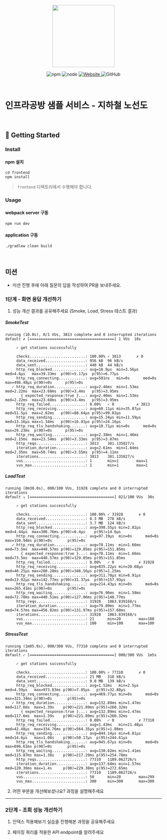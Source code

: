 <p align="center">
    <img width="200px;" src="https://raw.githubusercontent.com/woowacourse/atdd-subway-admin-frontend/master/images/main_logo.png"/>
</p>
<p align="center">
  <img alt="npm" src="https://img.shields.io/badge/npm-%3E%3D%205.5.0-blue">
  <img alt="node" src="https://img.shields.io/badge/node-%3E%3D%209.3.0-blue">
  <a href="https://edu.nextstep.camp/c/R89PYi5H" alt="nextstep atdd">
    <img alt="Website" src="https://img.shields.io/website?url=https%3A%2F%2Fedu.nextstep.camp%2Fc%2FR89PYi5H">
  </a>
  <img alt="GitHub" src="https://img.shields.io/github/license/next-step/atdd-subway-service">
</p>

<br>

# 인프라공방 샘플 서비스 - 지하철 노선도

<br>

## 🚀 Getting Started

### Install
#### npm 설치
```
cd frontend
npm install
```
> `frontend` 디렉토리에서 수행해야 합니다.

### Usage
#### webpack server 구동
```
npm run dev
```
#### application 구동
```
./gradlew clean build
```
<br>

## 미션

* 미션 진행 후에 아래 질문의 답을 작성하여 PR을 보내주세요.

### 1단계 - 화면 응답 개선하기
1. 성능 개선 결과를 공유해주세요 (Smoke, Load, Stress 테스트 결과)

##### SmokeTest
```
running (10.0s), 0/1 VUs, 3813 complete and 0 interrupted iterations
default ✗ [======================================] 1 VUs  10s

     ✓ get stations successfully

     checks.........................: 100.00% ✓ 3813       ✗ 0   
     data_received..................: 956 kB  96 kB/s
     data_sent......................: 440 kB  44 kB/s
     http_req_blocked...............: avg=18.9µs  min=3.56µs  med=4.6µs   max=39.33ms  p(90)=5.17µs  p(95)=6.77µs 
     http_req_connecting............: avg=501ns   min=0s      med=0s      max=496.48µs p(90)=0s      p(95)=0s     
   ✓ http_req_duration..............: avg=2.46ms  min=1.53ms  med=2.22ms  max=23.68ms  p(90)=3.4ms   p(95)=3.95ms 
       { expected_response:true }...: avg=2.46ms  min=1.53ms  med=2.22ms  max=23.68ms  p(90)=3.4ms   p(95)=3.95ms 
     http_req_failed................: 0.00%   ✓ 0          ✗ 3813
     http_req_receiving.............: avg=60.11µs min=35.07µs med=51.5µs  max=2.62ms   p(90)=88.64µs p(95)=99.03µs
     http_req_sending...............: avg=15.24µs min=11.59µs med=13.16µs max=1.34ms   p(90)=16.83µs p(95)=24.16µs
     http_req_tls_handshaking.......: avg=10.71µs min=0s      med=0s      max=29.23ms  p(90)=0s      p(95)=0s     
     http_req_waiting...............: avg=2.38ms  min=1.46ms  med=2.15ms  max=23.54ms  p(90)=3.33ms  p(95)=3.87ms 
     http_reqs......................: 3813    381.135827/s
     iteration_duration.............: avg=2.61ms  min=1.64ms  med=2.35ms  max=50.74ms  p(90)=3.55ms  p(95)=4.11ms 
     iterations.....................: 3813    381.135827/s
     vus............................: 1       min=1        max=1 
     vus_max........................: 1       min=1        max=1 
```

##### LoadTest
```
running (0m30.0s), 000/100 VUs, 31928 complete and 0 interrupted iterations
default ↓ [======================================] 021/100 VUs  30s

     ✓ get stations successfully

     checks.........................: 100.00% ✓ 31928       ✗ 0    
     data_received..................: 8.3 MB  278 kB/s
     data_sent......................: 3.7 MB  124 kB/s
     http_req_blocked...............: avg=398.55µs min=2.82µs  med=4.44µs  max=386.76ms p(90)=6.4µs    p(95)=14.6µs  
     http_req_connecting............: avg=97.19µs  min=0s      med=0s      max=150.94ms p(90)=0s       p(95)=0s      
   ✓ http_req_duration..............: avg=78.11ms  min=1.66ms  med=73.5ms  max=440.57ms p(90)=129.05ms p(95)=151.85ms
       { expected_response:true }...: avg=78.11ms  min=1.66ms  med=73.5ms  max=440.57ms p(90)=129.05ms p(95)=151.85ms
     http_req_failed................: 0.00%   ✓ 0           ✗ 31928
     http_req_receiving.............: avg=835.22µs min=20.68µs med=40.25µs max=280.28ms p(90)=346.56µs p(95)=1.25ms  
     http_req_sending...............: avg=311.78µs min=8.91µs  med=13.92µs max=142.77ms p(90)=31.37µs  p(95)=157.93µs
     http_req_tls_handshaking.......: avg=214.43µs min=0s      med=0s      max=265.41ms p(90)=0s       p(95)=0s      
     http_req_waiting...............: avg=76.96ms  min=1.58ms  med=72.78ms max=440.51ms p(90)=127.06ms p(95)=148.77ms
     http_reqs......................: 31928   1063.839168/s
     iteration_duration.............: avg=79.89ms  min=1.77ms  med=74.57ms max=456.82ms p(90)=131.97ms p(95)=157.68ms
     iterations.....................: 31928   1063.839168/s
     vus............................: 21      min=20        max=100
     vus_max........................: 100     min=100       max=100
```

##### StressTest
```
running (1m05.0s), 000/300 VUs, 77310 complete and 0 interrupted iterations
default ✓ [======================================] 000/300 VUs  1m5s

     ✓ get stations successfully

     checks.........................: 100.00% ✓ 77310       ✗ 0    
     data_received..................: 21 MB   318 kB/s
     data_sent......................: 9.0 MB  139 kB/s
     http_req_blocked...............: avg=1.52ms   min=2.5µs   med=4.59µs   max=973.83ms p(90)=7.05µs   p(95)=32.88µs 
     http_req_connecting............: avg=469.77µs min=0s      med=0s       max=321.34ms p(90)=0s       p(95)=0s      
   ✓ http_req_duration..............: avg=132.89ms min=1.47ms  med=117.6ms  max=1.39s    p(90)=221.89ms p(95)=260.32ms
       { expected_response:true }...: avg=132.89ms min=1.47ms  med=117.6ms  max=1.39s    p(90)=221.89ms p(95)=260.32ms
     http_req_failed................: 0.00%   ✓ 0           ✗ 77310
     http_req_receiving.............: avg=1.43ms   min=21.48µs med=42.48µs  max=334.76ms p(90)=564.35µs p(95)=1.86ms  
     http_req_sending...............: avg=844.14µs min=8.81µs  med=14.6µs   max=1.08s    p(90)=50.17µs  p(95)=244.61µs
     http_req_tls_handshaking.......: avg=945.67µs min=0s      med=0s       max=696.61ms p(90)=0s       p(95)=0s      
     http_req_waiting...............: avg=130.62ms min=1.41ms  med=115.87ms max=1.38s    p(90)=217.29ms p(95)=254.78ms
     http_reqs......................: 77310   1189.062726/s
     iteration_duration.............: avg=137.64ms min=1.57ms  med=120.36ms max=1.4s     p(90)=229.38ms p(95)=272.65ms
     iterations.....................: 77310   1189.062726/s
     vus............................: 50      min=20        max=299
     vus_max........................: 300     min=300       max=300
```

2. 어떤 부분을 개선해보셨나요? 과정을 설명해주세요

---

### 2단계 - 조회 성능 개선하기
1. 인덱스 적용해보기 실습을 진행해본 과정을 공유해주세요

2. 페이징 쿼리를 적용한 API endpoint를 알려주세요

